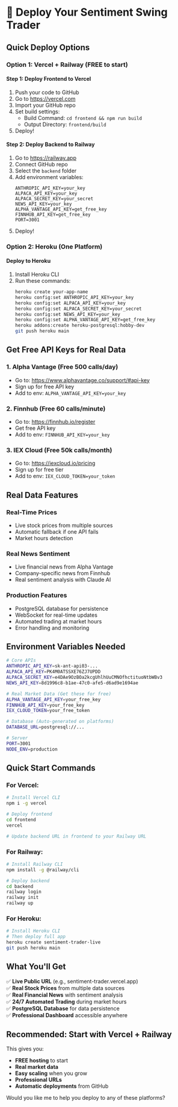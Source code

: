 # 🚀 Deploy Your Sentiment Swing Trader

## Quick Deploy Options

### Option 1: Vercel + Railway (FREE to start)

#### Step 1: Deploy Frontend to Vercel
1. Push your code to GitHub
2. Go to https://vercel.com
3. Import your GitHub repo
4. Set build settings:
   - Build Command: `cd frontend && npm run build`
   - Output Directory: `frontend/build`
5. Deploy!

#### Step 2: Deploy Backend to Railway
1. Go to https://railway.app
2. Connect GitHub repo
3. Select the `backend` folder
4. Add environment variables:
   ```
   ANTHROPIC_API_KEY=your_key
   ALPACA_API_KEY=your_key
   ALPACA_SECRET_KEY=your_secret
   NEWS_API_KEY=your_key
   ALPHA_VANTAGE_API_KEY=get_free_key
   FINNHUB_API_KEY=get_free_key
   PORT=3001
   ```
5. Deploy!

### Option 2: Heroku (One Platform)

#### Deploy to Heroku
1. Install Heroku CLI
2. Run these commands:
   ```bash
   heroku create your-app-name
   heroku config:set ANTHROPIC_API_KEY=your_key
   heroku config:set ALPACA_API_KEY=your_key
   heroku config:set ALPACA_SECRET_KEY=your_secret
   heroku config:set NEWS_API_KEY=your_key
   heroku config:set ALPHA_VANTAGE_API_KEY=get_free_key
   heroku addons:create heroku-postgresql:hobby-dev
   git push heroku main
   ```

## Get Free API Keys for Real Data

### 1. Alpha Vantage (Free 500 calls/day)
- Go to: https://www.alphavantage.co/support/#api-key
- Sign up for free API key
- Add to env: `ALPHA_VANTAGE_API_KEY=your_key`

### 2. Finnhub (Free 60 calls/minute)
- Go to: https://finnhub.io/register
- Get free API key
- Add to env: `FINNHUB_API_KEY=your_key`

### 3. IEX Cloud (Free 50k calls/month)
- Go to: https://iexcloud.io/pricing
- Sign up for free tier
- Add to env: `IEX_CLOUD_TOKEN=your_token`

## Real Data Features

### Real-Time Prices
- Live stock prices from multiple sources
- Automatic fallback if one API fails
- Market hours detection

### Real News Sentiment
- Live financial news from Alpha Vantage
- Company-specific news from Finnhub
- Real sentiment analysis with Claude AI

### Production Features
- PostgreSQL database for persistence
- WebSocket for real-time updates
- Automated trading at market hours
- Error handling and monitoring

## Environment Variables Needed

```bash
# Core APIs
ANTHROPIC_API_KEY=sk-ant-api03-...
ALPACA_API_KEY=PK4M0ATSSXE76ZJ7UPDD
ALPACA_SECRET_KEY=e4DAe9OzBOa2kcgUhlhUuCMNOfhctituoNtbWBv3
NEWS_API_KEY=8d1996c8-b1ae-47c0-afe5-d6ad9e1694ae

# Real Market Data (Get these for free)
ALPHA_VANTAGE_API_KEY=your_free_key
FINNHUB_API_KEY=your_free_key
IEX_CLOUD_TOKEN=your_free_token

# Database (Auto-generated on platforms)
DATABASE_URL=postgresql://...

# Server
PORT=3001
NODE_ENV=production
```

## Quick Start Commands

### For Vercel:
```bash
# Install Vercel CLI
npm i -g vercel

# Deploy frontend
cd frontend
vercel

# Update backend URL in frontend to your Railway URL
```

### For Railway:
```bash
# Install Railway CLI
npm install -g @railway/cli

# Deploy backend
cd backend
railway login
railway init
railway up
```

### For Heroku:
```bash
# Install Heroku CLI
# Then deploy full app
heroku create sentiment-trader-live
git push heroku main
```

## What You'll Get

✅ **Live Public URL** (e.g., sentiment-trader.vercel.app)  
✅ **Real Stock Prices** from multiple data sources  
✅ **Real Financial News** with sentiment analysis  
✅ **24/7 Automated Trading** during market hours  
✅ **PostgreSQL Database** for data persistence  
✅ **Professional Dashboard** accessible anywhere  

## Recommended: Start with Vercel + Railway

This gives you:
- **FREE hosting** to start
- **Real market data** 
- **Easy scaling** when you grow
- **Professional URLs**
- **Automatic deployments** from GitHub

Would you like me to help you deploy to any of these platforms?